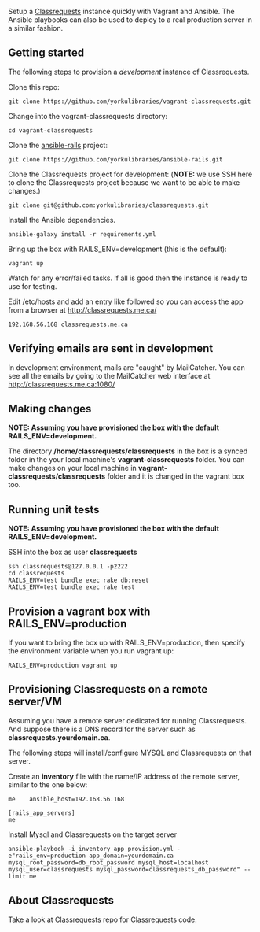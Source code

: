 Setup a [Classrequests](https://github.com/yorkulibraries/classrequests) instance quickly with Vagrant and Ansible. The Ansible playbooks can also be used to deploy to a real production server in a similar fashion.


## Getting started

The following steps to provision a *development* instance of Classrequests.  

Clone this repo:
```
git clone https://github.com/yorkulibraries/vagrant-classrequests.git
```

Change into the vagrant-classrequests directory:
```
cd vagrant-classrequests
```

Clone the [ansible-rails](https://github.com/yorkulibraries/ansible-rails) project:
```
git clone https://github.com/yorkulibraries/ansible-rails.git
```

Clone the Classrequests project for development: (**NOTE:** we use SSH here to clone the Classrequests project because we want to be able to make changes.)
```
git clone git@github.com:yorkulibraries/classrequests.git
```

Install the Ansible dependencies.

```
ansible-galaxy install -r requirements.yml
```

Bring up the box with RAILS_ENV=development (this is the default):

```
vagrant up
```

Watch for any error/failed tasks. If all is good then the instance is ready to use for testing.

Edit /etc/hosts and add an entry like followed so you can access the app from a browser at http://classrequests.me.ca/

```
192.168.56.168 classrequests.me.ca
```

## Verifying emails are sent in development

In development environment, mails are "caught" by MailCatcher. You can see all the emails by going to the MailCatcher web interface at http://classrequests.me.ca:1080/

## Making changes

**NOTE: Assuming you have provisioned the box with the default RAILS_ENV=development.**

The directory **/home/classrequests/classrequests** in the box is a synced folder in the your local machine's **vagrant-classrequests** folder.
You can make changes on your local machine in **vagrant-classrequests/classrequests** folder and it is changed in the vagrant box too. 

## Running unit tests

**NOTE: Assuming you have provisioned the box with the default RAILS_ENV=development.**

SSH into the box as user **classrequests**
```
ssh classrequests@127.0.0.1 -p2222
cd classrequests
RAILS_ENV=test bundle exec rake db:reset
RAILS_ENV=test bundle exec rake test
```

## Provision a vagrant box with RAILS_ENV=production

If you want to bring the box up with RAILS_ENV=production, then specify the environment variable when you run vagrant up:

```
RAILS_ENV=production vagrant up
```

## Provisioning Classrequests on a remote server/VM

Assuming you have a remote server dedicated for running Classrequests. And suppose there is a DNS record for the server such as **classrequests.yourdomain.ca**.

The following steps will install/configure MYSQL and Classrequests on that server.

Create an **inventory** file with the name/IP address of the remote server, similar to the one below:
```
me    ansible_host=192.168.56.168

[rails_app_servers]
me
```

Install Mysql and Classrequests on the target server

```
ansible-playbook -i inventory app_provision.yml -e"rails_env=production app_domain=yourdomain.ca mysql_root_password=db_root_password mysql_host=localhost mysql_user=classrequests mysql_password=classrequests_db_password" --limit me 
```

## About Classrequests
Take a look at [Classrequests](https://github.com/yorkulibraries/classrequests) repo for Classrequests code.
